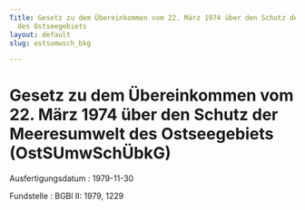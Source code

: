 ```yaml
---
Title: Gesetz zu dem Übereinkommen vom 22. März 1974 über den Schutz der Meeresumwelt
  des Ostseegebiets
layout: default
slug: ostsumwsch_bkg

---
```


# Gesetz zu dem Übereinkommen vom 22. März 1974 über den Schutz der Meeresumwelt des Ostseegebiets (OstSUmwSchÜbkG)

Ausfertigungsdatum
:   1979-11-30

Fundstelle
:   BGBl II: 1979, 1229

